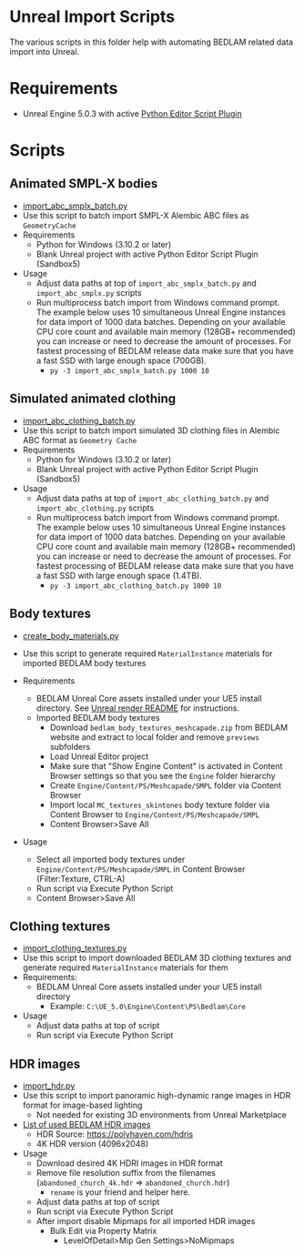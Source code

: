 # Unreal Import Scripts
The various scripts in this folder help with automating BEDLAM related data import into Unreal.

# Requirements
+ Unreal Engine 5.0.3 with active [Python Editor Script Plugin](https://docs.unrealengine.com/5.0/en-US/scripting-the-unreal-editor-using-python/)

# Scripts

## Animated SMPL-X bodies
+ [import_abc_smplx_batch.py](import_abc_smplx_batch.py)
+ Use this script to batch import SMPL-X Alembic ABC files as `GeometryCache`
+ Requirements
    + Python for Windows (3.10.2 or later)
    + Blank Unreal project with active Python Editor Script Plugin (Sandbox5)
+ Usage
    + Adjust data paths at top of `import_abc_smplx_batch.py` and `import_abc_smplx.py` scripts
    + Run multiprocess batch import from Windows command prompt. The example below uses 10 simultaneous Unreal Engine instances for data import of 1000 data batches. Depending on your available CPU core count and available main memory (128GB+ recommended) you can increase or need to decrease the amount of processes. For fastest processing of BEDLAM release data make sure that you have a fast SSD with large enough space (700GB).
        + `py -3 import_abc_smplx_batch.py 1000 10`

## Simulated animated clothing
+ [import_abc_clothing_batch.py](import_abc_clothing_batch.py)
+ Use this script to batch import simulated 3D clothing files in Alembic ABC format as `Geometry Cache`
+ Requirements
    + Python for Windows (3.10.2 or later)
    + Blank Unreal project with active Python Editor Script Plugin (Sandbox5)
+ Usage
    + Adjust data paths at top of `import_abc_clothing_batch.py` and `import_abc_clothing.py` scripts
    + Run multiprocess batch import from Windows command prompt. The example below uses 10 simultaneous Unreal Engine instances for data import of 1000 data batches. Depending on your available CPU core count and available main memory (128GB+ recommended) you can increase or need to decrease the amount of processes. For fastest processing of BEDLAM release data make sure that you have a fast SSD with large enough space (1.4TB).
        + `py -3 import_abc_clothing_batch.py 1000 10`

## Body textures
+ [create_body_materials.py](create_body_materials.py)
+ Use this script to generate required `MaterialInstance` materials for imported BEDLAM body textures
+ Requirements
    + BEDLAM Unreal Core assets installed under your UE5 install directory. See [Unreal render README](../render/README.md) for instructions.
    + Imported BEDLAM body textures
        + Download `bedlam_body_textures_meshcapade.zip` from BEDLAM website and extract to local folder and remove `previews` subfolders
        + Load Unreal Editor project
        + Make sure that "Show Engine Content" is activated in Content Browser settings so that you see the `Engine` folder hierarchy
        + Create `Engine/Content/PS/Meshcapade/SMPL` folder via Content Browser
        + Import local `MC_textures_skintones` body texture folder via Content Browser to `Engine/Content/PS/Meshcapade/SMPL`
        + Content Browser>Save All

+ Usage
    + Select all imported body textures under `Engine/Content/PS/Meshcapade/SMPL` in Content Browser (Filter:Texture, CTRL-A)
    + Run script via Execute Python Script
    + Content Browser>Save All

## Clothing textures
+ [import_clothing_textures.py](import_clothing_textures.py)
+ Use this script to import downloaded BEDLAM 3D clothing textures and generate required `MaterialInstance` materials for them
+ Requirements:
    + BEDLAM Unreal Core assets installed under your UE5 install directory
        + Example: `C:\UE_5.0\Engine\Content\PS\Bedlam\Core`
+ Usage
    + Adjust data paths at top of script
    + Run script via Execute Python Script

## HDR images
+ [import_hdr.py](import_hdr.py)
+ Use this script to import panoramic high-dynamic range images in HDR format for image-based lighting
    + Not needed for existing 3D environments from Unreal Marketplace
+ [List of used BEDLAM HDR images](../../config/whitelist_hdri.txt)
    + HDR Source: https://polyhaven.com/hdris
    + 4K HDR version (4096x2048)
+ Usage
    + Download desired 4K HDRI images in HDR format
    + Remove file resolution suffix from the filenames (`abandoned_church_4k.hdr` => `abandoned_church.hdr`)
        + `rename` is your friend and helper here.
    + Adjust data paths at top of script
    + Run script via Execute Python Script
    + After import disable Mipmaps for all imported HDR images
        + Bulk Edit via Property Matrix
            + LevelOfDetail>Mip Gen Settings>NoMipmaps
